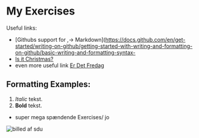 # My Exercises
Useful links:
- [Githubs support for
,→ Markdown](https://docs.github.com/en/get-started/writing-on-github/getting-started-with-writing-and-formatting-on-github/basic-writing-and-formatting-syntax- 
- [Is it Christmas?](https://isitchristmas.com)
- even more useful link [Er Det Fredag](https://www.erdetfredag.dk/)
## Formatting Examples:
1. *Italic* tekst.
2. **Bold** tekst.

- super mega spændende Exercises/
jo

![billed af sdu](https://www.google.com/imgres?q=sdu.jpg&imgurl=https%3A%2F%2Fwww.sdu.dk%2F-%2Fmedia%2Ffiles%2Fnyheder%2Flogoer%2Fsdu_black_rgb-jpg.jpg&imgrefurl=https%3A%2F%2Fwww.sdu.dk%2Fda%2Fnyheder%2Fpresserummet%2Flogo_og_designguide&docid=Xj9dQLZqPFiITM&tbnid=yilUue2jhGP2UM&vet=12ahUKEwi1kqGHuryPAxUw3gIHHabWGIwQM3oECBMQAA..i&w=827&h=221&hcb=2&ved=2ahUKEwi1kqGHuryPAxUw3gIHHabWGIwQM3oECBMQAA)
